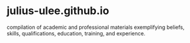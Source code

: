 # julius-ulee.github.io
compilation of academic and professional materials exemplifying beliefs, skills, qualifications, education, training, and experience.

